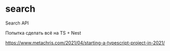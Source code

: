 # search

Search API

Попытка сделать всё на TS + Nest

https://www.metachris.com/2021/04/starting-a-typescript-project-in-2021/
